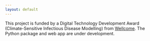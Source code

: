 ```yaml
---
layout: default
---
```


<p>
This project is funded by a Digital Technology Development Award (Climate-Sensitive
Infectious Disease Modelling) from <a href="https://wellcome.org/">Wellcome</a>.
The Python package and web app are under development.
</p>